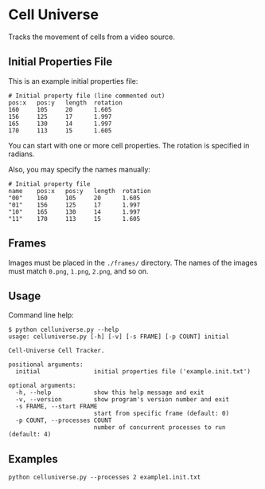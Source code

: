 Cell Universe
=============

Tracks the movement of cells from a video source.

Initial Properties File
-----------------------

This is an example initial properties file:

``` sourceCode
# Initial property file (line commented out)
pos:x   pos:y   length  rotation
160     105     20      1.605
156     125     17      1.997
165     130     14      1.997
170     113     15      1.605
```
You can start with one or more cell properties. The rotation is specified in
radians.

Also, you may specify the names manually:

``` sourceCode
# Initial property file
name    pos:x   pos:y   length  rotation
"00"    160     105     20      1.605
"01"    156     125     17      1.997
"10"    165     130     14      1.997
"11"    170     113     15      1.605
```

Frames
------

Images must be placed in the `./frames/` directory. The names of the images
must match `0.png`, `1.png`, `2.png`, and so on.

Usage
-----

Command line help:

``` sourceCode
$ python celluniverse.py --help
usage: celluniverse.py [-h] [-v] [-s FRAME] [-p COUNT] initial

Cell-Universe Cell Tracker.

positional arguments:
  initial               initial properties file ('example.init.txt')

optional arguments:
  -h, --help            show this help message and exit
  -v, --version         show program's version number and exit
  -s FRAME, --start FRAME
                        start from specific frame (default: 0)
  -p COUNT, --processes COUNT
                        number of concurrent processes to run (default: 4)
```

Examples
--------

``` sourceCode
python celluniverse.py --processes 2 example1.init.txt
```